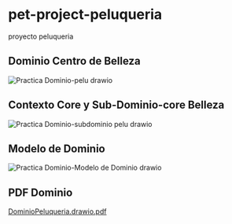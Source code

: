 # pet-project-peluqueria
proyecto peluqueria

## Dominio Centro de Belleza
![Practica Dominio-pelu drawio](https://user-images.githubusercontent.com/71297040/168948988-d1627b47-7d17-463f-900f-3e099f1d7b56.png)

## Contexto Core y Sub-Dominio-core Belleza
![Practica Dominio-subdominio pelu drawio](https://user-images.githubusercontent.com/71297040/168948842-1a311227-6bb1-4a67-8038-242d51ecf3c0.png)

## Modelo de Dominio
![Practica Dominio-Modelo de Dominio drawio](https://user-images.githubusercontent.com/71297040/168948848-6972b205-0a9a-48c4-9019-f9b3fd4128ee.png)

## PDF Dominio
[DominioPeluqueria.drawio.pdf](https://github.com/juantoro7295/pet-project-peluqueria/files/8713064/DominioPeluqueria.drawio.pdf)
